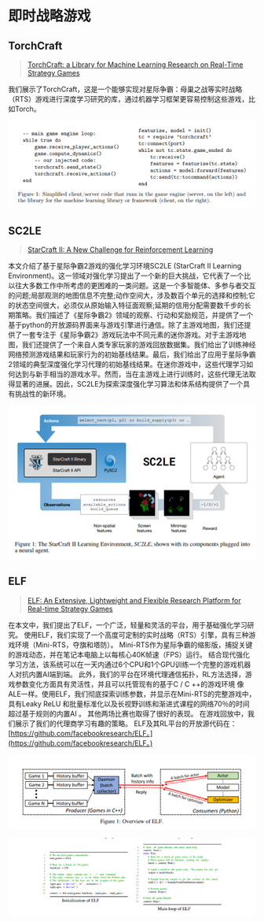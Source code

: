 # 即时战略游戏

## TorchCraft

> [TorchCraft: a Library for Machine Learning Research on Real-Time Strategy Games](https://arxiv.org/pdf/1611.00625.pdf)

我们展示了TorchCraft，这是一个能够实现对星际争霸：母巢之战等实时战略（RTS）游戏进行深度学习研究的库，通过机器学习框架更容易控制这些游戏，比如Torch。

![](../.gitbook/assets/torchcraft.png)

## SC2LE

> [ StarCraft II: A New Challenge for Reinforcement Learning](https://arxiv.org/pdf/1708.04782v1.pdf)

本文介绍了基于星际争霸2游戏的强化学习环境SC2LE \(StarCraft II Learning Environment\)。这一领域对强化学习提出了一个新的巨大挑战，它代表了一个比以往大多数工作中所考虑的更困难的一类问题。这是一个多智能体、多参与者交互的问题;局部观测的地图信息不完整;动作空间大，涉及数百个单元的选择和控制;它的状态空间很大，必须仅从原始输入特征面观察;延期的信用分配需要数千步的长期策略。我们描述了《星际争霸2》领域的观察、行动和奖励规范，并提供了一个基于python的开放源码界面来与游戏引擎进行通信。除了主游戏地图，我们还提供了一套专注于《星际争霸2》游戏玩法中不同元素的迷你游戏。对于主游戏地图，我们还提供了一个来自人类专家玩家的游戏回放数据集。我们给出了训练神经网络预测游戏结果和玩家行为的初始基线结果。最后，我们给出了应用于星际争霸2领域的典型深度强化学习代理的初始基线结果。在迷你游戏中，这些代理学习如何达到与新手相当的游戏水平。然而，当在主游戏上进行训练时，这些代理无法取得显著的进展。因此，SC2LE为探索深度强化学习算法和体系结构提供了一个具有挑战性的新环境。

![](../.gitbook/assets/sc2le.png)

## ELF

> [ ELF: An Extensive, Lightweight and Flexible Research Platform for Real-time Strategy Games](https://papers.nips.cc/paper/6859-elf-an-extensive-lightweight-and-flexible-research-platform-for-real-time-strategy-games.pdf)

在本文中，我们提出了ELF，一个广泛，轻量和灵活的平台，用于基础强化学习研究。 使用ELF，我们实现了一个高度可定制的实时战略（RTS）引擎，具有三种游戏环境（Mini-RTS，夺旗和塔防）。 Mini-RTS作为星际争霸的缩影版，捕捉关键的游戏动态，并在笔记本电脑上以每核心40K帧速（FPS）运行。 结合现代强化学习方法，该系统可以在一天内通过6个CPU和1个GPU训练一个完整的游戏机器人对抗内置AI端到端。 此外，我们的平台在环境代理通信拓扑，RL方法选择，游戏参数变化方面具有灵活性，并且可以托管现有的基于C / C ++的游戏环境 像ALE一样。使用ELF，我们彻底探索训练参数，并显示在Mini-RTS的完整游戏中，具有Leaky ReLU 和批量标准化以及长视野训练和渐进式课程的网络70％的时间超过基于规则的内置AI 。 其他两场比赛也取得了很好的表现。 在游戏回放中，我们展示了我们的代理商学习有趣的策略。 ELF及其RL平台的开放源代码在：[https://github.com/facebookresearch/ELF。](https://github.com/facebookresearch/ELF。)

![](../.gitbook/assets/elf.png)

![](../.gitbook/assets/elf_code.png)

